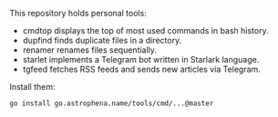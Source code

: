 This repository holds personal tools:

- cmdtop displays the top of most used commands in bash history.
- dupfind finds duplicate files in a directory.
- renamer renames files sequentially.
- starlet implements a Telegram bot written in Starlark language.
- tgfeed fetches RSS feeds and sends new articles via Telegram.

Install them:

```sh
go install go.astrophena.name/tools/cmd/...@master
```
